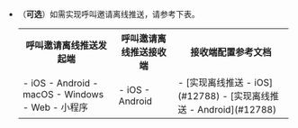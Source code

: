 - （**可选**）如需实现呼叫邀请离线推送，请参考下表。
    <table>
  <colgroup>
    <col>
    <col>
    <col>
  </colgroup>
<tbody><tr>
<th>呼叫邀请离线推送发起端</th>
<th>呼叫邀请离线推送接收端</th>
<th>接收端配置参考文档</th>
</tr>
<tr>
<td>- iOS
- Android
- macOS
- Windows
- Web
- 小程序</td>
<td>- iOS
- Android</td>
<td>- [实现离线推送 - iOS](#12788)
- [实现离线推送 - Android](#12788)</td>
</tr>
    </tbody></table>
